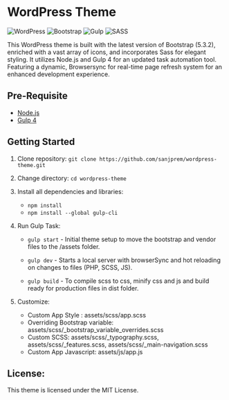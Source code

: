 # WordPress Theme

![WordPress](https://img.shields.io/badge/WordPress-%23117AC9.svg?style=for-the-badge&logo=WordPress&logoColor=white)
![Bootstrap](https://img.shields.io/badge/bootstrap-%238511FA.svg?style=for-the-badge&logo=bootstrap&logoColor=white)
![Gulp](https://img.shields.io/badge/GULP-%23CF4647.svg?style=for-the-badge&logo=gulp&logoColor=white)
![SASS](https://img.shields.io/badge/SASS-hotpink.svg?style=for-the-badge&logo=SASS&logoColor=white)

This WordPress theme is built with the latest version of Bootstrap (5.3.2), enriched with a vast array of icons, and incorporates Sass for elegant styling. It utilizes Node.js and Gulp 4 for an updated task automation tool. Featuring a dynamic, Browsersync for real-time page refresh system for an enhanced development experience.

## Pre-Requisite

- [Node.js](https://nodejs.org/en/download/ "Node Js")
- [Gulp 4](https://gulpjs.com/ "Gulp")

## Getting Started

1. Clone repository:
   `git clone https://github.com/sanjprem/wordpress-theme.git`

2. Change directory:
   `cd wordpress-theme`

3. Install all dependencies and libraries:
   - `npm install`
   - `npm install --global gulp-cli`

5. Run Gulp Task:
   - `gulp start` - Initial theme setup to move the bootstrap and vendor files to the /assets folder.

   - `gulp dev`  - Starts a local server with browserSync and hot reloading on changes to files (PHP, SCSS, JS).

   - `gulp build`  - To compile scss to css, minify css and js and build ready for production files in dist folder.

6. Customize:
    - Custom App Style : assets/scss/app.scss
    - Overriding Bootstrap variable: assets/scss/_bootstrap_variable_overrides.scss
    - Custom SCSS: assets/scss/_typography.scss, assets/scss/_features.scss, assets/scss/_main-navigation.scss
    - Custom App Javascript: assets/js/app.js

## License:

This theme is licensed under the MIT License.
